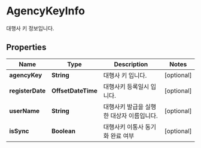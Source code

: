 

# AgencyKeyInfo

대행사 키 정보입니다.

## Properties

| Name | Type | Description | Notes |
|------------ | ------------- | ------------- | -------------|
|**agencyKey** | **String** | 대행사 키 입니다. |  [optional] |
|**registerDate** | **OffsetDateTime** | 대행사키 등록일시 입니다. |  [optional] |
|**userName** | **String** | 대행사키 발급을 실행한 대상자 이름입니다. |  [optional] |
|**isSync** | **Boolean** | 대행사키 이통사 동기화 완료 여부 |  [optional] |



